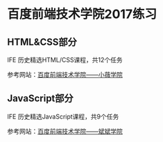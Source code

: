 # 百度前端技术学院2017练习

## HTML&CSS部分
IFE 历史精选HTML/CSS课程，共12个任务

参考网站：[百度前端技术学院——小薇学院](http://ife.baidu.com/college/detail/id/9)

## JavaScript部分
IFE 历史精选JavaScript课程，共9个任务

参考网站：[百度前端技术学院——斌斌学院](http://ife.baidu.com/college/detail/id/10)